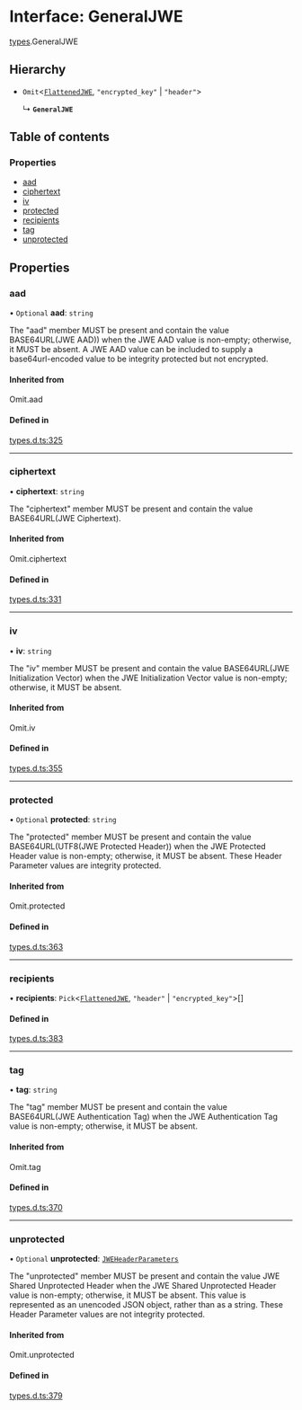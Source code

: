 # Interface: GeneralJWE

[types](../modules/types.md).GeneralJWE

## Hierarchy

- `Omit`<[`FlattenedJWE`](types.flattenedjwe.md), ``"encrypted_key"`` \| ``"header"``\>

  ↳ **`GeneralJWE`**

## Table of contents

### Properties

- [aad](types.generaljwe.md#aad)
- [ciphertext](types.generaljwe.md#ciphertext)
- [iv](types.generaljwe.md#iv)
- [protected](types.generaljwe.md#protected)
- [recipients](types.generaljwe.md#recipients)
- [tag](types.generaljwe.md#tag)
- [unprotected](types.generaljwe.md#unprotected)

## Properties

### aad

• `Optional` **aad**: `string`

The "aad" member MUST be present and contain the value
BASE64URL(JWE AAD)) when the JWE AAD value is non-empty;
otherwise, it MUST be absent.  A JWE AAD value can be included to
supply a base64url-encoded value to be integrity protected but not
encrypted.

#### Inherited from

Omit.aad

#### Defined in

[types.d.ts:325](https://github.com/panva/jose/blob/v3.14.0/src/types.d.ts#L325)

___

### ciphertext

• **ciphertext**: `string`

The "ciphertext" member MUST be present and contain the value
BASE64URL(JWE Ciphertext).

#### Inherited from

Omit.ciphertext

#### Defined in

[types.d.ts:331](https://github.com/panva/jose/blob/v3.14.0/src/types.d.ts#L331)

___

### iv

• **iv**: `string`

The "iv" member MUST be present and contain the value
BASE64URL(JWE Initialization Vector) when the JWE Initialization
Vector value is non-empty; otherwise, it MUST be absent.

#### Inherited from

Omit.iv

#### Defined in

[types.d.ts:355](https://github.com/panva/jose/blob/v3.14.0/src/types.d.ts#L355)

___

### protected

• `Optional` **protected**: `string`

The "protected" member MUST be present and contain the value
BASE64URL(UTF8(JWE Protected Header)) when the JWE Protected
Header value is non-empty; otherwise, it MUST be absent.  These
Header Parameter values are integrity protected.

#### Inherited from

Omit.protected

#### Defined in

[types.d.ts:363](https://github.com/panva/jose/blob/v3.14.0/src/types.d.ts#L363)

___

### recipients

• **recipients**: `Pick`<[`FlattenedJWE`](types.flattenedjwe.md), ``"header"`` \| ``"encrypted_key"``\>[]

#### Defined in

[types.d.ts:383](https://github.com/panva/jose/blob/v3.14.0/src/types.d.ts#L383)

___

### tag

• **tag**: `string`

The "tag" member MUST be present and contain the value
BASE64URL(JWE Authentication Tag) when the JWE Authentication Tag
value is non-empty; otherwise, it MUST be absent.

#### Inherited from

Omit.tag

#### Defined in

[types.d.ts:370](https://github.com/panva/jose/blob/v3.14.0/src/types.d.ts#L370)

___

### unprotected

• `Optional` **unprotected**: [`JWEHeaderParameters`](types.jweheaderparameters.md)

The "unprotected" member MUST be present and contain the value JWE
Shared Unprotected Header when the JWE Shared Unprotected Header
value is non-empty; otherwise, it MUST be absent.  This value is
represented as an unencoded JSON object, rather than as a string.
These Header Parameter values are not integrity protected.

#### Inherited from

Omit.unprotected

#### Defined in

[types.d.ts:379](https://github.com/panva/jose/blob/v3.14.0/src/types.d.ts#L379)
